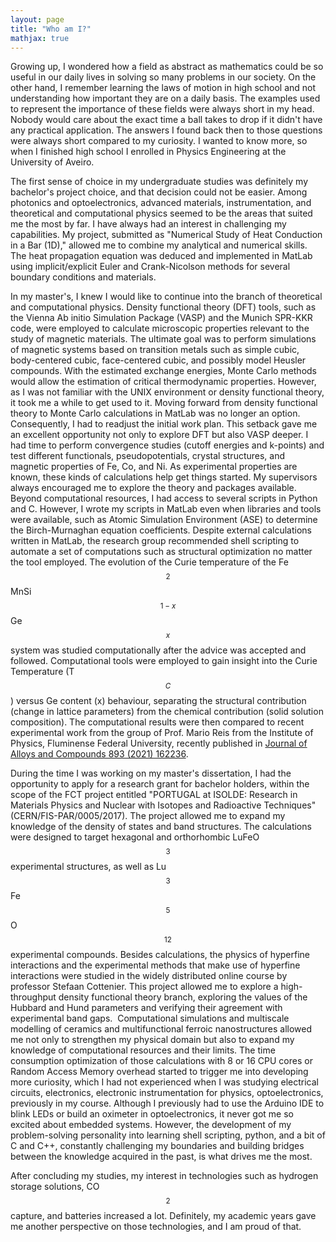 ```yaml
---
layout: page
title: "Who am I?"
mathjax: true
---
```


Growing up, I wondered how a field as abstract as mathematics could be so useful in our daily lives in solving so many problems in our society. On the other hand, I remember learning the laws of motion in high school and not understanding how important they are on a daily basis. The examples used to represent the importance of these fields were always short in my head. Nobody would care about the exact time a ball takes to drop if it didn't have any practical application. The answers I found back then to those questions were always short compared to my curiosity. I wanted to know more, so when I finished high school I enrolled in Physics Engineering at the University of Aveiro.

The first sense of choice in my undergraduate studies was definitely my bachelor's project choice, and that decision could not be easier. Among photonics and optoelectronics, advanced materials, instrumentation, and theoretical and computational physics seemed to be the areas that suited me the most by far. I have always had an interest in challenging my capabilities. My project, submitted as "Numerical Study of Heat Conduction in a Bar (1D)," allowed me to combine my analytical and numerical skills. The heat propagation equation was deduced and implemented in MatLab using implicit/explicit Euler and Crank-Nicolson methods for several boundary conditions and materials.

In my master's, I knew I would like to continue into the branch of theoretical and computational physics. Density functional theory (DFT) tools, such as the Vienna Ab initio Simulation Package (VASP) and the Munich SPR-KKR code, were employed to calculate microscopic properties relevant to the study of magnetic materials. The ultimate goal was to perform simulations of magnetic systems based on transition metals such as simple cubic, body-centered cubic, face-centered cubic, and possibly model Heusler compounds. With the estimated exchange energies, Monte Carlo methods would allow the estimation of critical thermodynamic properties. However, as I was not familiar with the UNIX environment or density functional theory, it took me a while to get used to it. Moving forward from density functional theory to Monte Carlo calculations in MatLab was no longer an option. Consequently, I had to readjust the initial work plan. This setback gave me an excellent opportunity not only to explore DFT but also VASP deeper. I had time to perform convergence studies (cutoff energies and k-points) and test different functionals, pseudopotentials, crystal structures, and magnetic properties of Fe, Co, and Ni. As experimental properties are known, these kinds of calculations help get things started. My supervisors always encouraged me to explore the theory and packages available. Beyond computational resources, I had access to several scripts in Python and C. However, I wrote my scripts in MatLab even when libraries and tools were available, such as Atomic Simulation Environment (ASE) to determine the Birch-Murnaghan equation coefficients. Despite external calculations written in MatLab, the research group recommended shell scripting to automate a set of computations such as structural optimization no matter the tool employed.  The evolution of the Curie temperature of the Fe$$_2$$MnSi$$_{1-x}$$Ge$$_x$$ system was studied computationally after the advice was accepted and followed. Computational tools were employed to gain insight into the Curie Temperature (T$$_{C}$$) versus Ge content (x) behaviour, separating the structural contribution (change in lattice parameters) from the chemical contribution (solid solution composition). The computational results were then compared to recent experimental work from the group of Prof. Mario Reis from the Institute of Physics, Fluminense Federal University, recently published in [Journal of Alloys and Compounds 893 (2021) 162236](https://www.sciencedirect.com/science/article/abs/pii/S092583882103646X).

During the time I was working on my master's dissertation, I had the opportunity to apply for a research grant for bachelor holders, within the scope of the FCT project entitled "PORTUGAL at ISOLDE: Research in Materials Physics and Nuclear with Isotopes and Radioactive Techniques" (CERN/FIS-PAR/0005/2017). The project allowed me to expand my knowledge of the density of states and band structures. The calculations were designed to target hexagonal and orthorhombic LuFeO$$_3$$ experimental structures, as well as Lu$$_3$$Fe$$_5$$O$$_{12}$$ experimental compounds. Besides calculations, the physics of hyperfine interactions and the experimental methods that make use of hyperfine interactions were studied in the widely distributed online course by professor Stefaan Cottenier. This project allowed me to explore a high-throughput density functional theory branch, exploring the values of the Hubbard and Hund parameters and verifying their agreement with experimental band gaps. 
Computational simulations and multiscale modelling of ceramics and multifunctional ferroic nanostructures allowed me not only to strengthen my physical domain but also to expand my knowledge of computational resources and their limits. The time consumption optimization of those calculations with 8 or 16 CPU cores or Random Access Memory overhead started to trigger me into developing more curiosity, which I had not experienced when I was studying electrical circuits, electronics, electronic instrumentation for physics, optoelectronics, previously in my course. Although I previously had to use the Arduino IDE to blink LEDs or build an oximeter in optoelectronics, it never got me so excited about embedded systems. However, the development of my problem-solving personality into learning shell scripting, python, and a bit of C and C++, constantly challenging my boundaries and building bridges between the knowledge acquired in the past, is what drives me the most.

After concluding my studies, my interest in technologies such as hydrogen storage solutions, CO$$_2$$ capture, and batteries increased a lot. Definitely, my academic years gave me another perspective on those technologies, and I am proud of that.




